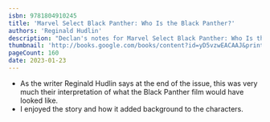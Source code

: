 ```yaml
---
isbn: 9781804910245
title: 'Marvel Select Black Panther: Who Is the Black Panther?'
authors: 'Reginald Hudlin'
description: "Declan's notes for Marvel Select Black Panther: Who Is the Black Panther? by Reginald Hudlin."
thumbnail: 'http://books.google.com/books/content?id=yD5vzwEACAAJ&printsec=frontcover&img=1&zoom=5&source=gbs_api'
pageCount: 160
date: 2023-01-23
---
```


- As the writer Reginald Hudlin says at the end of the issue, this was very much their interpretation of what the Black Panther film would have looked like.
- I enjoyed the story and how it added background to the characters.
